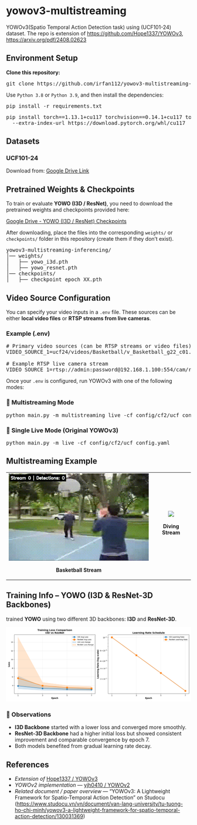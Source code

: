 # yowov3-multistreaming 
YOWOv3(Spatio Temporal Action Detection task) using (UCF101-24) dataset. The repo is extension of https://github.com/Hope1337/YOWOv3, https://arxiv.org/pdf/2408.02623


<h2>Environment Setup</h2>

<p><b>Clone this repository:</b></p>
<pre>
git clone https://github.com/irfan112/yowov3-multistreaming-inferencing.git
</pre>

<p>Use <code>Python 3.8</code> or <code>Python 3.9</code>, and then install the dependencies:</p>
<pre>
pip install -r requirements.txt
</pre>

<pre>
pip install torch==1.13.1+cu117 torchvision==0.14.1+cu117 torchaudio==0.13.1 \
  --extra-index-url https://download.pytorch.org/whl/cu117
</pre>


<h2>Datasets</h2>

<h3>UCF101-24</h3>
<p>
Download from: 
<a href="https://drive.google.com/file/d/1Dwh90pRi7uGkH5qLRjQIFiEmMJrAog5J/view" target="_blank">
Google Drive Link
</a>
</p>


<h2>Pretrained Weights & Checkpoints</h2>
<p>
To train or evaluate <b>YOWO (I3D / ResNet)</b>, you need to download the pretrained weights 
and checkpoints provided here:
</p>
<p>
<a href="https://drive.google.com/drive/folders/1TYrbwfOy9eRQhNQhOk4JJnd4N-rcKReV?usp=sharing" target="_blank">
Google Drive - YOWO (I3D / ResNet) Checkpoints
</a>
</p>

<p>
After downloading, place the files into the corresponding <code>weights/</code> or <code>checkpoints/</code> 
folder in this repository (create them if they don’t exist).
</p>

<pre>
yowov3-multistreaming-inferencing/
│── weights/
│   ├── yowo_i3d.pth
│   ├── yowo_resnet.pth
│── checkpoints/
│   ├── checkpoint_epoch_XX.pth
</pre>


<h2>Video Source Configuration</h2>
<p>
You can specify your video inputs in a <code>.env</code> file. 
These sources can be either <b>local video files</b> or <b>RTSP streams from live cameras</b>.
</p>

<h3>Example (.env)</h3>

<pre>
# Primary video sources (can be RTSP streams or video files)
VIDEO_SOURCE_1=ucf24/videos/Basketball/v_Basketball_g22_c01.mp4

# Example RTSP live camera stream
VIDEO_SOURCE_1=rtsp://admin:password@192.168.1.100:554/cam/realmonitor?channel=1&subtype=1
</pre>

<p>
Once your <code>.env</code> is configured, run YOWOv3 with one of the following modes:
</p>

<h3>🔹 Multistreaming Mode</h3>
<pre>
python main.py -m multistreaming_live -cf config/cf2/ucf_config.yaml
</pre>

<h3>🔹 Single Live Mode (Original YOWOv3)</h3>
<pre>
python main.py -m live -cf config/cf2/ucf_config.yaml
</pre>


<h2>Multistreaming Example</h2>

<table>
  <tr>
    <td align="center">
      <img src="assets/basketball.gif" width="400" />
      <p><b>Basketball Stream</b></p>
    </td>
    <td align="center">
      <img src="assets/Diving.gif" width="400" />
      <p><b>Diving Stream</b></p>
    </td>
  </tr>
</table>


## Training Info – YOWO (I3D & ResNet-3D Backbones)

trained **YOWO** using two different 3D backbones: **I3D** and **ResNet-3D**.  

<p align="center">
  <img src="assets/Figure_1.png" width="600" alt="Training Loss Comparison: I3D vs ResNet-3D"/>
</p>

### 🔹 Observations
- **I3D Backbone** started with a lower loss and converged more smoothly.  
- **ResNet-3D Backbone** had a higher initial loss but showed consistent improvement and comparable convergence by epoch 7.  
- Both models benefited from gradual learning rate decay.  

## References

- *Extension of* [Hope1337 / YOWOv3](https://github.com/Hope1337/YOWOv3)  
- *YOWOv2 implementation* — [yjh0410 / YOWOv2](https://github.com/yjh0410/YOWOv2)  
- *Related document / paper overview* — “YOWOv3: A Lightweight Framework for Spatio-Temporal Action Detection” on Studocu  
  (https://www.studocu.vn/vn/document/van-lang-university/tu-tuong-ho-chi-minh/yowov3-a-lightweight-framework-for-spatio-temporal-action-detection/130031369)  
